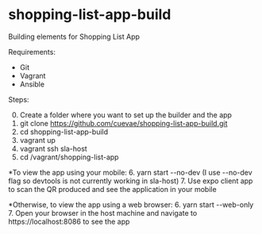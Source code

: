 # shopping-list-app-build
Building elements for Shopping List App

Requirements:

- Git
- Vagrant
- Ansible

Steps:

0. Create a folder where you want to set up the builder and the app
1. git clone https://github.com/cuevae/shopping-list-app-build.git
2. cd shopping-list-app-build
3. vagrant up
4. vagrant ssh sla-host
5. cd /vagrant/shopping-list-app

*To view the app using your mobile:
6. yarn start --no-dev (I use --no-dev flag so devtools is not currently working in sla-host)
7. Use expo client app to scan the QR produced and see the application in your mobile

*Otherwise, to view the app using a web browser:
6. yarn start --web-only
7. Open your browser in the host machine and navigate to https://localhost:8086 to see the app

